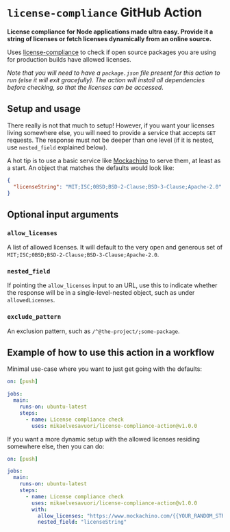 # `license-compliance` GitHub Action

**License compliance for Node applications made ultra easy. Provide it a string of licenses or fetch licenses dynamically from an online source.**

Uses [license-compliance](https://www.npmjs.com/package/license-compliance) to check if open source packages you are using for production builds have allowed licenses.

_Note that you will need to have a `package.json` file present for this action to run (else it will exit gracefully). The action will install all dependencies before checking, so that the licenses can be accessed_.

## Setup and usage

There really is not that much to setup! However, if you want your licenses living somewhere else, you will need to provide a service that accepts `GET` requests. The response must not be deeper than one level (if it is nested, use `nested_field` explained below).

A hot tip is to use a basic service like [Mockachino](https://www.mockachino.com/) to serve them, at least as a start. An object that matches the defaults would look like:

```json
{
  "licenseString": "MIT;ISC;0BSD;BSD-2-Clause;BSD-3-Clause;Apache-2.0"
}
```

## Optional input arguments

### `allow_licenses`

A list of allowed licenses. It will default to the very open and generous set of `MIT;ISC;0BSD;BSD-2-Clause;BSD-3-Clause;Apache-2.0`.

### `nested_field`

If pointing the `allow_licenses` input to an URL, use this to indicate whether the response will be in a single-level-nested object, such as under `allowedLicenses`.

### `exclude_pattern`

An exclusion pattern, such as `/^@the-project/;some-package`.

## Example of how to use this action in a workflow

Minimal use-case where you want to just get going with the defaults:

```yml
on: [push]

jobs:
  main:
    runs-on: ubuntu-latest
    steps:
      - name: License compliance check
        uses: mikaelvesavuori/license-compliance-action@v1.0.0
```

If you want a more dynamic setup with the allowed licenses residing somewhere else, then you can do:

```yml
on: [push]

jobs:
  main:
    runs-on: ubuntu-latest
    steps:
      - name: License compliance check
        uses: mikaelvesavuori/license-compliance-action@v1.0.0
        with:
          allow_licenses: "https://www.mockachino.com/{{YOUR_RANDOM_STRING}}/licenses"
          nested_field: "licenseString"
```
